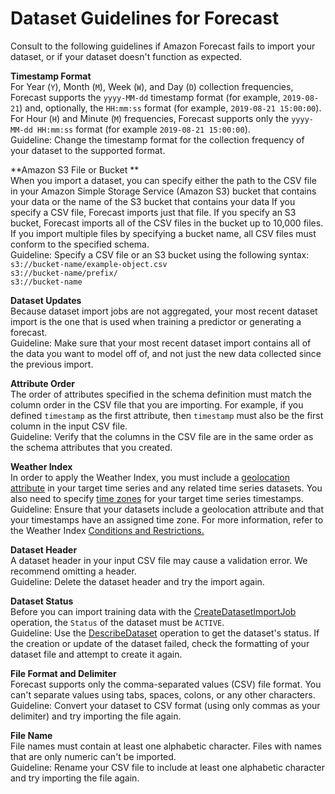 # Dataset Guidelines for Forecast<a name="dataset-import-guidelines-troubleshooting"></a>

Consult to the following guidelines if Amazon Forecast fails to import your dataset, or if your dataset doesn't function as expected\.

**Timestamp Format**  
For Year \(`Y`\), Month \(`M`\), Week \(`W`\), and Day \(`D`\) collection frequencies, Forecast supports the `yyyy-MM-dd` timestamp format \(for example, `2019-08-21`\) and, optionally, the `HH:mm:ss` format \(for example, `2019-08-21 15:00:00`\)\.  
For Hour \(`H`\) and Minute \(`M`\) frequencies, Forecast supports only the `yyyy-MM-dd HH:mm:ss` format \(for example `2019-08-21 15:00:00`\)\.  
Guideline: Change the timestamp format for the collection frequency of your dataset to the supported format\.

**Amazon S3 File or Bucket **  
When you import a dataset, you can specify either the path to the CSV file in your Amazon Simple Storage Service \(Amazon S3\) bucket that contains your data or the name of the S3 bucket that contains your data If you specify a CSV file, Forecast imports just that file\. If you specify an S3 bucket, Forecast imports all of the CSV files in the bucket up to 10,000 files\. If you import multiple files by specifying a bucket name, all CSV files must conform to the specified schema\.  
Guideline: Specify a CSV file or an S3 bucket using the following syntax:  
`s3://bucket-name/example-object.csv`  
`s3://bucket-name/prefix/`  
`s3://bucket-name`

**Dataset Updates**  
Because dataset import jobs are not aggregated, your most recent dataset import is the one that is used when training a predictor or generating a forecast\.  
Guideline: Make sure that your most recent dataset import contains all of the data you want to model off of, and not just the new data collected since the previous import\.

**Attribute Order**  
The order of attributes specified in the schema definition must match the column order in the CSV file that you are importing\. For example, if you defined `timestamp` as the first attribute, then `timestamp` must also be the first column in the input CSV file\.   
Guideline: Verify that the columns in the CSV file are in the same order as the schema attributes that you created\. 

**Weather Index**  
In order to apply the Weather Index, you must include a [geolocation attribute](weather.md#adding-geolocation) in your target time series and any related time series datasets\. You also need to specify [time zones](weather.md#specifying-timezones) for your target time series timestamps\.  
Guideline: Ensure that your datasets include a geolocation attribute and that your timestamps have an assigned time zone\. For more information, refer to the Weather Index [Conditions and Restrictions\.](weather.md#weather-conditions-restrictions)

**Dataset Header**  
A dataset header in your input CSV file may cause a validation error\. We recommend omitting a header\.  
Guideline: Delete the dataset header and try the import again\.

**Dataset Status**  
Before you can import training data with the [CreateDatasetImportJob](API_CreateDatasetImportJob.md) operation, the `Status` of the dataset must be `ACTIVE`\.   
Guideline: Use the [DescribeDataset](API_DescribeDataset.md) operation to get the dataset's status\. If the creation or update of the dataset failed, check the formatting of your dataset file and attempt to create it again\.

**File Format and Delimiter**  
Forecast supports only the comma\-separated values \(CSV\) file format\. You can't separate values using tabs, spaces, colons, or any other characters\.  
Guideline: Convert your dataset to CSV format \(using only commas as your delimiter\) and try importing the file again\. 

**File Name**  
File names must contain at least one alphabetic character\. Files with names that are only numeric can't be imported\.  
Guideline: Rename your CSV file to include at least one alphabetic character and try importing the file again\. 